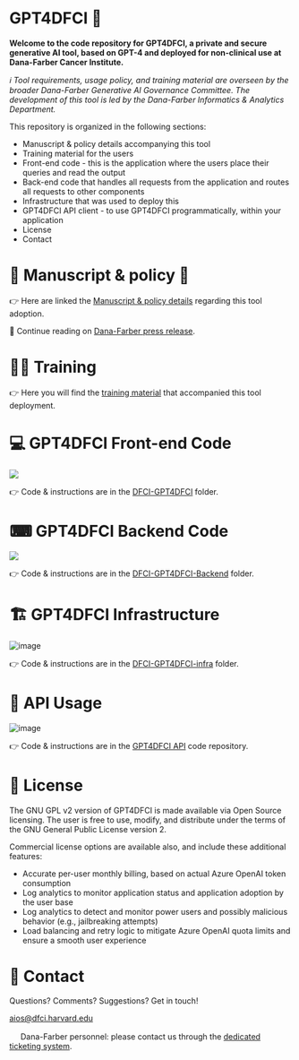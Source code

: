 # GPT4DFCI 🤖

**Welcome to the code repository for GPT4DFCI, a private and secure generative AI tool, based on GPT-4 and deployed for non-clinical use at Dana-Farber Cancer Institute.**

*ℹ️ Tool requirements, usage policy, and training material are overseen by the broader Dana-Farber Generative AI Governance Committee. The development of this tool is led by the Dana-Farber Informatics & Analytics Department.*

This repository is organized in the following sections:

- Manuscript & policy details accompanying this tool
- Training material for the users
- Front-end code - this is the application where the users place their queries and read the output
- Back-end code that handles all requests from the application and routes all requests to other components
- Infrastructure that was used to deploy this
- GPT4DFCI API client - to use GPT4DFCI programmatically, within your application
- License
- Contact

# 📜 Manuscript & policy 📄

👉 Here are linked the [Manuscript & policy details](https://ai.nejm.org/stoken/default+domain/MBGFT6KIUT9AYKQNJB5Q/full?redirectUri=/doi/full/10.1056/AIcs2300191) regarding this tool adoption.

📣 Continue reading on [Dana-Farber press release](https://www.dana-farber.org/newsroom/news-releases/2024/private-and-secure-generative-ai-tool-supports-operations-and-research-at-dana-farber).

# 🧑‍🎓 Training

👉 Here you will find the [training material](./GPT4DFCI%20User%20Technical%20Training/) that accompanied this tool deployment.

# 💻 GPT4DFCI Front-end Code

<img src="https://github.com/Dana-Farber-AIOS/GPT4DFCI/assets/25375373/3400b3cf-9faf-4fce-8c22-3dff0cb5313e"/>

👉 Code & instructions are in the [DFCI-GPT4DFCI](./DFCI-GPT4DFCI) folder.

# ⌨ GPT4DFCI Backend Code

<img src="https://github.com/Dana-Farber-AIOS/GPT4DFCI/assets/25375373/2fd2777c-27ba-4821-9c85-b81146da872d"/>

👉 Code & instructions are in the [DFCI-GPT4DFCI-Backend](./DFCI-GPT4DFCI-Backend) folder.

# 🏗️ GPT4DFCI Infrastructure

![image](https://github.com/Dana-Farber-AIOS/GPT4DFCI/assets/25375373/413e1af9-576f-44a8-9cc4-1fffb53d7c2c)

👉 Code & instructions are in the [DFCI-GPT4DFCI-infra](./DFCI-GPT4DFCI-infra) folder.

# 🔌 API Usage

![image](https://github.com/Dana-Farber-AIOS/GPT4DFCI/assets/25375373/9aa51ab7-0587-45e3-92f1-2f109252895e)

👉 Code & instructions are in the [GPT4DFCI API](https://github.com/Dana-Farber-AIOS/GPT4DFCI-API) code repository.

# 🎫 License

The GNU GPL v2 version of GPT4DFCI is made available via Open Source licensing. The user is free to use, modify, and distribute under the terms of the GNU General Public License version 2.

Commercial license options are available also, and include these additional features:
- Accurate per-user monthly billing, based on actual Azure OpenAI token consumption
- Log analytics to monitor application status and application adoption by the user base
- Log analytics to detect and monitor power users and possibly malicious behavior (e.g., jailbreaking attempts)
- Load balancing and retry logic to mitigate Azure OpenAI quota limits and ensure a smooth user experience 

# 📧 Contact

Questions? Comments? Suggestions? Get in touch!

aios@dfci.harvard.edu

<img width="16px" src="https://github.com/Dana-Farber-AIOS/GPT4DFCI/assets/25375373/4d842366-57d8-47aa-b4bf-d50e9c189413" /> Dana-Farber personnel: please contact us through the [dedicated ticketing system](https://dfciservicerequest.dfci.harvard.edu/?RelayState=GPT4DFCI).



